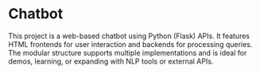 # Chatbot
This project is a web-based chatbot using Python (Flask) APIs. It features HTML frontends for user interaction and backends for processing queries. The modular structure supports multiple implementations and is ideal for demos, learning, or expanding with NLP tools or external APIs.
